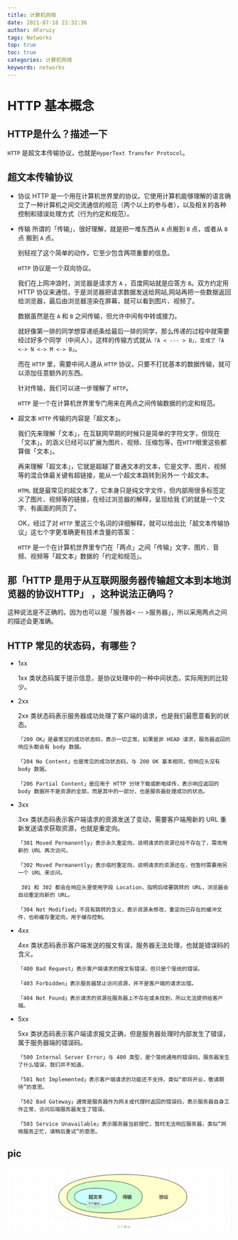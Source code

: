 ```yaml
---
title: 计算机网络
date: 2021-07-18 22:32:36
author: dFaruiy
tags: Networks
top: true
toc: true
categories: 计算机网络
keywords: networks
---
```


# HTTP 基本概念
## HTTP是什么？描述一下
`HTTP` 是超文本传输协议，也就是`HyperText Transfer Protocol`。

## 超文本传输协议
- 协议
  HTTP 是一个用在计算机世界里的协议。它使用计算机能够理解的语言确立了一种计算机之间交流通信的规范（两个以上的参与者），以及相关的各种控制和错误处理方式（行为约定和规范）。

- 传输
  所谓的「传输」，很好理解，就是把一堆东西从 `A` 点搬到 `B` 点，或者从 `B` 点 搬到 `A` 点。
  
  别轻视了这个简单的动作，它至少包含两项重要的信息。
  
  `HTTP` 协议是一个双向协议。
  
  我们在上网冲浪时，浏览器是请求方 `A` ，百度网站就是应答方 `B`。双方约定用 HTTP 协议来通信，于是浏览器把请求数据发送给网站,网站再把一些数据返回给浏览器，最后由浏览器渲染在屏幕，就可以看到图片、视频了。
  
  数据虽然是在 `A` 和 `B` 之间传输，但允许中间有中转或接力。
  
  就好像第一排的同学想穿递纸条给最后一排的同学，那么传递的过程中就需要经过好多个同学（中间人），这样的传输方式就从`「A < --- > B」，变成了「A <-> N <-> M <-> B」`。
  
  而在 `HTTP` 里，需要中间人遵从 `HTTP` 协议，只要不打扰基本的数据传输，就可以添加任意额外的东西。
  
  针对传输，我们可以进一步理解了 `HTTP`。
  
  `HTTP` 是一个在计算机世界里专门用来在两点之间传输数据的约定和规范。


- 超文本
  `HTTP` 传输的内容是「超文本」。
  
  我们先来理解「文本」，在互联网早期的时候只是简单的字符文字，但现在「文本」。的涵义已经可以扩展为图片、视频、压缩包等，在`HTTP`眼里这些都算做「文本」。
  
  再来理解「超文本」，它就是超越了普通文本的文本，它是文字、图片、视频等的混合体最关键有超链接，能从一个超文本跳转到另外一  个超文本。
  
  `HTML` 就是最常见的超文本了，它本身只是纯文字文件，但内部用很多标签定义了图片、视频等的链接，在经过浏览器的解释，呈现给我  们的就是一个文字、有画面的网页了。
  
  OK，经过了对 `HTTP` 里这三个名词的详细解释，就可以给出比「超文本传输协议」这七个字更准确更有技术含量的答案：
  
  `HTTP` 是一个在计算机世界里专门在「两点」之间「传输」文字、图片、音频、视频等「超文本」数据的「约定和规范」。

## 那「HTTP 是用于从互联网服务器传输超文本到本地浏览器的协议HTTP」 ，这种说法正确吗？
这种说法是不正确的。因为也可以是「服务器< -- >服务器」，所以采用两点之间的描述会更准确。

## HTTP 常见的状态码，有哪些？
- 1xx
  
  1xx 类状态码属于提示信息，是协议处理中的一种中间状态，实际用到的比较少。

- 2xx
  
  2xx 类状态码表示服务器成功处理了客户端的请求，也是我们最愿意看到的状态。
  
      「200 OK」是最常见的成功状态码，表示一切正常。如果是非 HEAD 请求，服务器返回的响应头都会有 body 数据。
  
      「204 No Content」也是常见的成功状态码，与 200 OK 基本相同，但响应头没有 body 数据。
 
      「206 Partial Content」是应用于 HTTP 分块下载或断电续传，表示响应返回的 body 数据并不是资源的全部，而是其中的一部分，也是服务器处理成功的状态。

- 3xx
  
  3xx 类状态码表示客户端请求的资源发送了变动，需要客户端用新的 URL 重新发送请求获取资源，也就是重定向。
  
      「301 Moved Permanently」表示永久重定向，说明请求的资源已经不存在了，需改用新的 URL 再次访问。
  
      「302 Moved Permanently」表示临时重定向，说明请求的资源还在，但暂时需要用另一个 URL 来访问。
  
       301 和 302 都会在响应头里使用字段 Location，指明后续要跳转的 URL，浏览器会自动重定向新的 URL。
  
      「304 Not Modified」不具有跳转的含义，表示资源未修改，重定向已存在的缓冲文件，也称缓存重定向，用于缓存控制。

- 4xx
  
  4xx 类状态码表示客户端发送的报文有误，服务器无法处理，也就是错误码的含义。
  
      「400 Bad Request」表示客户端请求的报文有错误，但只是个笼统的错误。
  
      「403 Forbidden」表示服务器禁止访问资源，并不是客户端的请求出错。
  
      「404 Not Found」表示请求的资源在服务器上不存在或未找到，所以无法提供给客户端。

- 5xx
  
  5xx 类状态码表示客户端请求报文正确，但是服务器处理时内部发生了错误，属于服务器端的错误码。
  
      「500 Internal Server Error」与 400 类型，是个笼统通用的错误码，服务器发生了什么错误，我们并不知道。
  
      「501 Not Implemented」表示客户端请求的功能还不支持，类似“即将开业，敬请期待”的意思。
  
      「502 Bad Gateway」通常是服务器作为网关或代理时返回的错误码，表示服务器自身工作正常，访问后端服务器发生了错误。
  
      「503 Service Unavailable」表示服务器当前很忙，暂时无法响应服务器，类似“网络服务正忙，请稍后重试”的意思。

## pic
![1.png](/source/_posts/images/1.png)